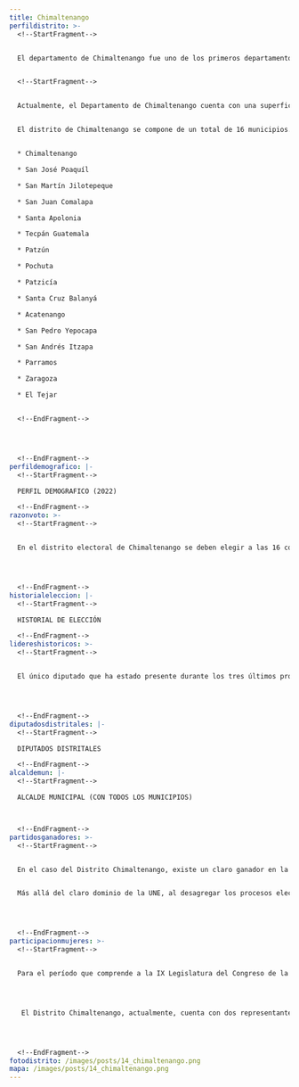 ```yaml
---
title: Chimaltenango
perfildistrito: >-
  <!--StartFragment-->


  El departamento de Chimaltenango fue uno de los primeros departamentos establecidos tras la anexión a México por la Asamblea Constituyente el 11 de octubre de 1825, junto a otros 6 departamentos. Durante este tiempo, Sacatepéquez y Chimaltenango (y sus municipios correspondientes) eran parte de un mismo departamento. Sin embargo, el 25 de diciembre de 1838 el Congreso de la República Federal de Centroamérica autorizó la creación del Estado de Los Altos, por lo que el Estado de Guatemala se reorganizó nuevamente en siete departamentos, separando a Sacatepéquez y Chimaltenango. 


  <!--StartFragment-->


  Actualmente, el Departamento de Chimaltenango cuenta con una superficie de 1979 km², y una población total de 615,776 habitantes. Estos se subdividen en un 54.13% de población urbana y el restante 45.87% de población rural. Asimismo, el departamento de Chimaltenango cuenta con una población mayoritariamente femenina (51.74%) y maya (78.17%). La edad promedio del departamento es de 25 años, por lo que se puede catalogar como un área predominantemente joven. 


  El distrito de Chimaltenango se compone de un total de 16 municipios. Estas 16 unidades territoriales son: 


  * Chimaltenango

  * San José Poaquíl

  * San Martín Jilotepeque

  * San Juan Comalapa

  * Santa Apolonia

  * Tecpán Guatemala

  * Patzún

  * Pochuta

  * Patzicía

  * Santa Cruz Balanyá

  * Acatenango

  * San Pedro Yepocapa

  * San Andrés Itzapa

  * Parramos

  * Zaragoza

  * El Tejar


  <!--EndFragment-->




  <!--EndFragment-->
perfildemografico: |-
  <!--StartFragment-->

  PERFIL DEMOGRAFICO (2022)

  <!--EndFragment-->
razonvoto: >-
  <!--StartFragment-->


  En el distrito electoral de Chimaltenango se deben elegir a las 16 corporaciones municipales (alcalde y síndicos) del departamento, correspondientes a los 16 municipios que componen el distrito. Asimismo, los ciudadanos del departamento deben elegir a 5 diputados distritales que les representarán en el Congreso de la República. 




  <!--EndFragment-->
historialeleccion: |-
  <!--StartFragment-->

  HISTORIAL DE ELECCIÓN

  <!--EndFragment-->
lidereshistoricos: >-
  <!--StartFragment-->


  El único diputado que ha estado presente durante los tres últimos procesos electorales en el departamento de Chimaltenango ha sido Jose Alejandro de León Maldonado. El actual diputado por el partido PODEMOS ha cambiado de vehículo electoral para poder acceder a la actual Legislatura. Tanto en el proceso electoral de 2015 como en el proceso electoral de 2011, de León Maldonado fue electo como candidato por el partido Líder, mismo que fue cancelado a finales del año 2016. 




  <!--EndFragment-->
diputadosdistritales: |-
  <!--StartFragment-->

  DIPUTADOS DISTRITALES

  <!--EndFragment-->
alcaldemun: |-
  <!--StartFragment-->

  ALCALDE MUNICIPAL (CON TODOS LOS MUNICIPIOS)



  <!--EndFragment-->
partidosganadores: >-
  <!--StartFragment-->


  En el caso del Distrito Chimaltenango, existe un claro ganador en la categoría de partido predominante en el distrito; el partido UNE con una totalidad de xxx votos emitidos en este ínterim. La UNE ha estado presente en Chimaltenango en los últimos tres procesos electorales revisados, obteniendo dos asientos en el Legislativo tanto en el proceso electoral del 2019 como en el proceso de 2011. Únicamente en el año 2015 se redujo esa cantidad a un escaño, producto de un cambio de partido de uno de los diputados anteriormente electos por la UNE. 


  Más allá del claro dominio de la UNE, al desagregar los procesos electorales por separado, cada uno evidencia un segundo partido ganador distinto en cada caso. Durante el proceso electoral del 2011, el Partido Patriota recibió 51, 147 votos que significaron una totalidad de dos asientos en el Congreso por el distrito Chimaltenango. Asimismo, para el año 2015 el partido Líder logró alcanzar (tantos votos), lo que se tradujo en dos escaños por dicho distrito. Finalmente, en el proceso electoral de 2019, fue el turno del partido oficial VAMOS, con una totalidad de 21, 450 votos recibidos, lo que bastó para afianzarse con dos escaños en el Legislativo por este distrito. 




  <!--EndFragment-->
participacionmujeres: >-
  <!--StartFragment-->


  Para el período que comprende a la IX Legislatura del Congreso de la República de Guatemala (2020 - 2024), únicamente fueron electas 31 mujeres del total de 160 diputados que componen el hemiciclo parlamentario. Es decir, dicha Legislatura cuenta con un aproximado del 20% de representación política de la mujer; una de las cifras más bajas de representación femenina a nivel latinoamericano. 




   El Distrito Chimaltenango, actualmente, cuenta con dos representantes femeninas en el Congreso de la República. Estas dos representantes son la diputada Madeleine Samantha Figueroa Rodas y la diputada Petrona Mejía Chutá de Lara, ambas electas por la Unidad Nacional de la Esperanza (UNE).  Asimismo, en términos de su participación en los espacios de mayor toma de decisión (Comisiones de Trabajo, Jefaturas de Bloque o Junta Directiva del Congreso), la diputada Figueroa funge como la Vicepresidente de la Comisión del Menor y la Familia, mientras que la diputada Mejía Chutá es la Vicepresidente de la Comisión de Pueblos Indígenas del Congreso de la República. 




  <!--EndFragment-->
fotodistrito: /images/posts/14_chimaltenango.png
mapa: /images/posts/14_chimaltenango.png
---
```

